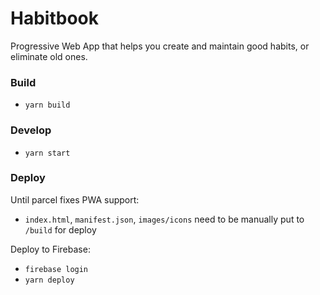 # Habitbook

Progressive Web App that helps you create and maintain good habits, or eliminate old ones.

### Build
* `yarn build`

### Develop
* `yarn start`

### Deploy
Until parcel fixes PWA support:
* `index.html`, `manifest.json`, `images/icons` need to be manually put to `/build` for deploy

Deploy to Firebase:
* `firebase login`
* `yarn deploy`
